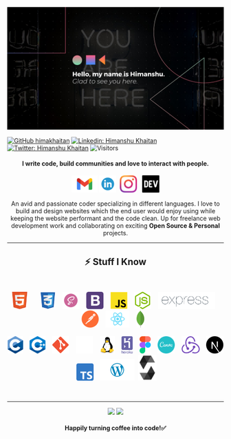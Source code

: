 <img  src="https://github.com/himakhaitan/himakhaitan/blob/main/1.jpg">

[![GitHub himakhaitan](https://img.shields.io/github/followers/himakhaitan?label=follow&style=social)](https://github.com/himakhaitan)
[![Linkedin: Himanshu Khaitan](https://img.shields.io/badge/-Himanshu%20Khaitan-blue?style=flat-square&logo=Linkedin&logoColor=white&link=https://www.linkedin.com/in/himakhaitan/)](https://www.linkedin.com/in/himakhaitan/)
[![Twitter: Himanshu Khaitan](https://img.shields.io/twitter/follow/HimanshuKhaita4?style=social)](https://twitter.com/HimanshuKhaita4)
![Visitors](https://visitor-badge.glitch.me/badge?page_id=himakhaitan&left_color=gray&right_color=blue)

<h4 align="center">I write code, build communities and love to interact with people.</h4>

<p align="center">
  <a href="mailto:himanshukhaitan108@gmail.com" target="_blank"><img height="40" src = "https://github.com/himakhaitan/himakhaitan/blob/main/icons/mail.png"></a>
  <a href="https://www.linkedin.com/in/himanshu-khaitan-431666204/" target="_blank"><img height="40" src = "https://github.com/himakhaitan/himakhaitan/blob/main/icons/linkedin.png"></a>&nbsp;&nbsp;<a href="https://www.instagram.com/himakhaitan/" target="_blank"><img height="40" src = "https://github.com/himakhaitan/himakhaitan/blob/main/icons/insta.png"></a>&nbsp;&nbsp;
  <a href="https://dev.to/hima_khaitan" target="_blank"><img height="40" src = "https://github.com/himakhaitan/himakhaitan/blob/main/icons/dev.png"></a>
</p>

<p align="center">An avid and passionate coder specializing in different languages. I love to build and design websites which the end user would enjoy using while keeping the website performant and the code clean. Up for freelance web development work and collaborating on exciting <b>Open Source & Personal</b> projects.</p>

---

<h2 align="center">⚡ Stuff I Know</h2>
<br/>
<p align="center">
<img src="https://github.com/himakhaitan/himakhaitan/blob/main/icons/html5.png" height="40">&nbsp; &nbsp;&nbsp; &nbsp;
<img src="https://github.com/himakhaitan/himakhaitan/blob/main/icons/css.png" height="40">&nbsp; &nbsp; 
<img src="https://github.com/himakhaitan/himakhaitan/blob/main/icons/sass.png" height="40">&nbsp; &nbsp; 
<img src="https://github.com/himakhaitan/himakhaitan/blob/main/icons/bootstrap.png" height="40">&nbsp; &nbsp; 
<img src="https://github.com/himakhaitan/himakhaitan/blob/main/icons/js.png" height="40">&nbsp; &nbsp; 
<img src="https://github.com/himakhaitan/himakhaitan/blob/main/icons/nodejs.png" height="40">&nbsp; &nbsp; 
<img src="https://github.com/himakhaitan/himakhaitan/blob/main/icons/expressjs.png" height="40">&nbsp; &nbsp; 
<img src="https://github.com/himakhaitan/himakhaitan/blob/main/icons/postman.png" height="40">&nbsp; &nbsp; 
<img src="https://github.com/himakhaitan/himakhaitan/blob/main/icons/react.png" height="40">&nbsp; &nbsp; 
<img src="https://github.com/himakhaitan/himakhaitan/blob/main/icons/mongo.png" height="40">&nbsp; &nbsp; 
<br/><br/>
<img src="https://github.com/himakhaitan/himakhaitan/blob/main/icons/c.png" height="40">&nbsp; &nbsp; 
<img src="https://github.com/himakhaitan/himakhaitan/blob/main/icons/cpp.png" height="40">&nbsp; &nbsp; 
<img src="https://github.com/himakhaitan/himakhaitan/blob/main/icons/git.png" height="40">&nbsp; &nbsp; 
<img src="https://github.com/himakhaitan/himakhaitan/blob/main/icons/github.png" height="40">&nbsp; &nbsp; 
<img src="https://github.com/himakhaitan/himakhaitan/blob/main/icons/linux.png" height="40">&nbsp; &nbsp; 
<img src="https://github.com/himakhaitan/himakhaitan/blob/main/icons/heroku.png" height="40">&nbsp; &nbsp; 
<img src="https://github.com/himakhaitan/himakhaitan/blob/main/icons/figma.png" height="40">&nbsp; &nbsp; 
<img src="https://github.com/himakhaitan/himakhaitan/blob/main/icons/canva.png" height="40">&nbsp; &nbsp;
<img src="https://github.com/himakhaitan/himakhaitan/blob/main/icons/redux.png" height="40">&nbsp; &nbsp; 
<img src="https://github.com/himakhaitan/himakhaitan/blob/main/icons/next-js.png" height="40">&nbsp; &nbsp; 
<img src="https://github.com/himakhaitan/himakhaitan/blob/main/icons/typescript.png" height="40">&nbsp; &nbsp; 
<img src="https://github.com/himakhaitan/himakhaitan/blob/main/icons/wordpress.png" height="50">&nbsp;
<img src="https://github.com/himakhaitan/himakhaitan/blob/main/icons/solidity.png" height="60">&nbsp; &nbsp; 
</p>

<br />

---

<p align="center">
  <img src="https://github-readme-streak-stats.herokuapp.com?user=himakhaitan&theme=tokyonight&hide_border=true&fire=DD2727"/>
    <img src="https://github-readme-stats.vercel.app/api?username=himakhaitan&show_icons=true&hide_border=true&theme=tokyonight&hide_border=true&fire=DD2727"/>

</p>

<h4 align="center">Happily turning coffee into code!✅</h4>
